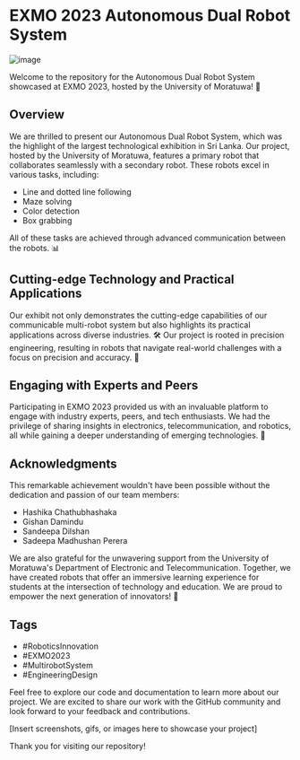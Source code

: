 
# EXMO 2023 Autonomous Dual Robot System
![image](https://github.com/GishanDaminduDK/Dual-Robot-System-for-Exmo-23-Exhibition/assets/124694898/d5fa3ca4-d6d0-46d1-aeb2-bb4dccb9c2b2)

Welcome to the repository for the Autonomous Dual Robot System showcased at EXMO 2023, hosted by the University of Moratuwa! 🤖

## Overview

We are thrilled to present our Autonomous Dual Robot System, which was the highlight of the largest technological exhibition in Sri Lanka. Our project, hosted by the University of Moratuwa, features a primary robot that collaborates seamlessly with a secondary robot. These robots excel in various tasks, including:

- Line and dotted line following
- Maze solving
- Color detection
- Box grabbing

All of these tasks are achieved through advanced communication between the robots. 📊

## Cutting-edge Technology and Practical Applications

Our exhibit not only demonstrates the cutting-edge capabilities of our communicable multi-robot system but also highlights its practical applications across diverse industries. 🛠️ Our project is rooted in precision engineering, resulting in robots that navigate real-world challenges with a focus on precision and accuracy. 🤝

## Engaging with Experts and Peers

Participating in EXMO 2023 provided us with an invaluable platform to engage with industry experts, peers, and tech enthusiasts. We had the privilege of sharing insights in electronics, telecommunication, and robotics, all while gaining a deeper understanding of emerging technologies. 🎉

## Acknowledgments

This remarkable achievement wouldn't have been possible without the dedication and passion of our team members:

- Hashika Chathubhashaka
- Gishan Damindu
- Sandeepa Dilshan
- Sadeepa Madhushan Perera

We are also grateful for the unwavering support from the University of Moratuwa's Department of Electronic and Telecommunication. Together, we have created robots that offer an immersive learning experience for students at the intersection of technology and education. We are proud to empower the next generation of innovators! 🚀

## Tags

- #RoboticsInnovation
- #EXMO2023
- #MultirobotSystem
- #EngineeringDesign

Feel free to explore our code and documentation to learn more about our project. We are excited to share our work with the GitHub community and look forward to your feedback and contributions.

[Insert screenshots, gifs, or images here to showcase your project]

Thank you for visiting our repository!


